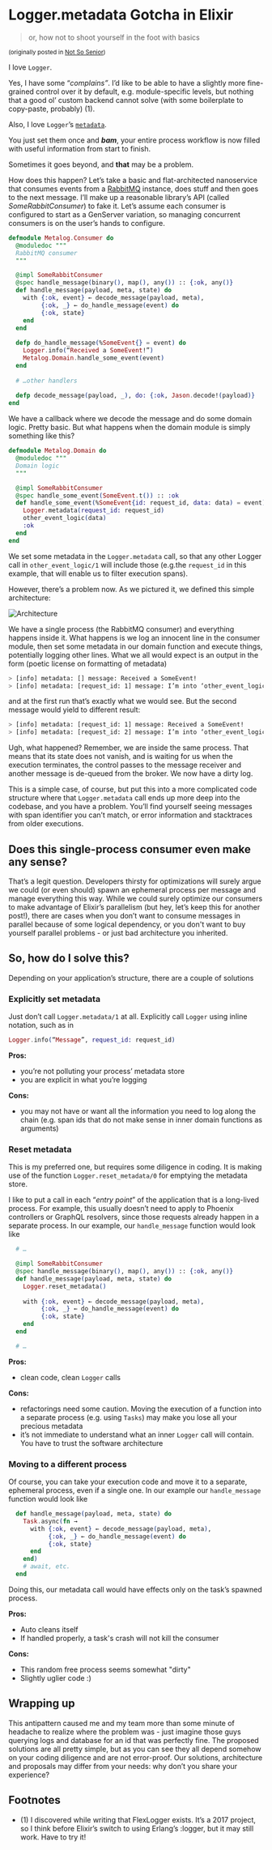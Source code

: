 # Logger.metadata Gotcha in Elixir

> or, how not to shoot yourself in the foot with basics

<small>(originally posted in [Not So Senior](https://zoten.substack.com/p/loggermetadata-gotcha-in-elixir))</small>

I love `Logger`.

Yes, I have some “_complains”_. I’d like to be able to have a slightly more fine-grained control over it by default, e.g. module-specific levels, but nothing that a good ol’ custom backend cannot solve (with some boilerplate to copy-paste, probably) (1).

Also, I love `Logger`’s [`metadata`](https://hexdocs.pm/logger/1.14.3/Logger.html#metadata/1).

You just set them once and ***bam***, your entire process workflow is now filled with useful information from start to finish.

Sometimes it goes beyond, and __that__ may be a problem.

How does this happen? Let’s take a basic and flat-architected nanoservice that consumes events from a [RabbitMQ](https://www.rabbitmq.com/) instance, does stuff and then goes to the next message. I’ll make up a reasonable library’s API (called _SomeRabbitConsumer_) to fake it. Let’s assume each consumer is configured to start as a GenServer variation, so managing concurrent consumers is on the user’s hands to configure.

``` elixir
defmodule Metalog.Consumer do
  @moduledoc """
  RabbitMQ consumer
  """

  @impl SomeRabbitConsumer
  @spec handle_message(binary(), map(), any()) :: {:ok, any()}
  def handle_message(payload, meta, state) do
    with {:ok, event} ← decode_message(payload, meta),
         {:ok, _} ← do_handle_message(event) do
         {:ok, state}
    end
  end
    
  defp do_handle_message(%SomeEvent{} = event) do
    Logger.info(“Received a SomeEvent!”)
    Metalog.Domain.handle_some_event(event)
  end
    
  # …other handlers
    
  defp decode_message(payload, _), do: {:ok, Jason.decode!(payload)}
end
```

We have a callback where we decode the message and do some domain logic. Pretty basic. But what happens when the domain module is simply something like this?

``` elixir
defmodule Metalog.Domain do
  @moduledoc """
  Domain logic
  """

  @impl SomeRabbitConsumer
  @spec handle_some_event(SomeEvent.t()) :: :ok
  def handle_some_event(%SomeEvent{id: request_id, data: data) = event) do
    Logger.metadata(request_id: request_id)
    other_event_logic(data)
    :ok
  end
end
```

We set some metadata in the `Logger.metadata` call, so that any other Logger call in `other_event_logic/1` will include those (e.g.the `request_id` in this example, that will enable us to filter execution spans).

However, there’s a problem now. As we pictured it, we defined this simple architecture:

![Architecture]([https://github.com/zoten/the_bored_devs/assets/logger_metadata_gotcha_in_elixir/arch-1.webp](https://github.com/zoten/the_bored_devs/blob/main/assets/logger_metadata_gotcha_in_elixir/arch-1.webp))

We have a single process (the RabbitMQ consumer) and everything happens inside it. What happens is we log an innocent line in the consumer module, then set some metadata in our domain function and execute things, potentially logging other lines. What we all would expect is an output in the form (poetic license on formatting of metadata)

``` bash
> [info] metadata: [] message: Received a SomeEvent!
> [info] metadata: [request_id: 1] message: I’m into ‘other_event_logic’ function!
```

and at the first run that’s exactly what we would see. But the second message would yield to different result:

``` bash
> [info] metadata: [request_id: 1] message: Received a SomeEvent!
> [info] metadata: [request_id: 2] message: I’m into ‘other_event_logic’ function!
```

Ugh, what happened? Remember, we are inside the same process. That means that its state does not vanish, and is waiting for us when the execution terminates, the control passes to the message receiver and another message is de-queued from the broker. We now have a dirty log.

This is a simple case, of course, but put this into a more complicated code structure where that `Logger.metadata` call ends up more deep into the codebase, and you have a problem. You’ll find yourself seeing messages with span identifier you can’t match, or error information and stacktraces from older executions.

## Does this single-process consumer even make any sense?

That’s a legit question. Developers thirsty for optimizations will surely argue we could (or even should) spawn an ephemeral process per message and manage everything this way. While we could surely optimize our consumers to make advantage of Elixir’s parallelism (but hey, let’s keep this for another post!), there are cases when you don’t want to consume messages in parallel because of some logical dependency, or you don't want to buy yourself parallel problems - or just bad architecture you inherited.

## So, how do I solve this?

Depending on your application’s structure, there are a couple of solutions

### Explicitly set metadata

Just don’t call `Logger.metadata/1` at all. Explicitly call `Logger` using inline notation, such as in

``` elixir
Logger.info(“Message”, request_id: request_id)
```

**Pros:**

 * you’re not polluting your process’ metadata store
 * you are explicit in what you’re logging

**Cons:**

 * you may not have or want all the information you need to log along the chain (e.g. span ids that do not make sense in inner domain functions as arguments)

### Reset metadata

This is my preferred one, but requires some diligence in coding. It is making use of the function `Logger.reset_metadata/0` for emptying the metadata store.

I like to put a call in each “_entry point_” of the application that is a long-lived process. For example, this usually doesn’t need to apply to Phoenix controllers or GraphQL resolvers, since those requests already happen in a separate process. In our example, our `handle_message` function would look like

``` elixir
  # …

  @impl SomeRabbitConsumer
  @spec handle_message(binary(), map(), any()) :: {:ok, any()}
  def handle_message(payload, meta, state) do
    Logger.reset_metadata()
    
    with {:ok, event} ← decode_message(payload, meta),
         {:ok, _} ← do_handle_message(event) do
         {:ok, state}
    end
  end

  # …
```

**Pros:**

 * clean code, clean `Logger` calls

**Cons:**

 * refactorings need some caution. Moving the execution of a function into a separate process (e.g. using `Tasks`) may make you lose all your precious metadata
 * it’s not immediate to understand what an inner `Logger` call will contain. You have to trust the software architecture

### Moving to a different process

Of course, you can take your execution code and move it to a separate, ephemeral process, even if a single one. In our example our `handle_message` function would look like

``` elixir
  def handle_message(payload, meta, state) do
    Task.async(fn →
      with {:ok, event} ← decode_message(payload, meta),
           {:ok, _} ← do_handle_message(event) do
           {:ok, state}
      end
    end)
    # await, etc.
  end
```

Doing this, our metadata call would have effects only on the task’s spawned process.

**Pros:**

 * Auto cleans itself
 * If handled properly, a task's crash will not kill the consumer

**Cons:**

 * This random free process seems somewhat "dirty"
 * Slightly uglier code :)

## Wrapping up

This antipattern caused me and my team more than some minute of headache to realize where the problem was - just imagine those guys querying logs and database for an id that was perfectly fine. The proposed solutions are all pretty simple, but as you can see they all depend somehow on your coding diligence and are not error-proof. Our solutions, architecture and proposals may differ from your needs: why don’t you share your experience?

## Footnotes

 - (1) I discovered while writing that FlexLogger exists. It’s a 2017 project, so I think before Elixir’s switch to using Erlang’s :logger, but it may still work. Have to try it!
